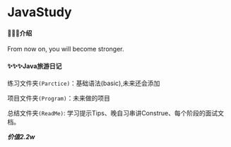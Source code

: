 # JavaStudy

#### 🎉🎉🎉介绍
From now on, you will become stronger.



#### ✨✨✨Java旅游日记

练习文件夹`(Parctice)`：基础语法(basic),未来还会添加

项目文件夹`(Program)`：未来做的项目

总结文件夹`(ReadMe)`: 学习提示Tips、晚自习串讲Construe、每个阶段的面试文档。































***价值2.2w***







